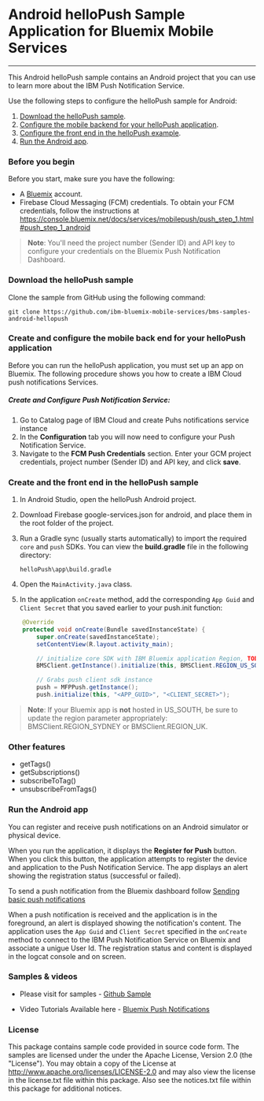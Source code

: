 # Android helloPush Sample Application for Bluemix Mobile Services
---
This Android helloPush sample contains an Android project that you can use to learn more about the IBM Push Notification Service.

Use the following steps to configure the helloPush sample for Android:

1. [Download the helloPush sample](#download-the-hellopush-sample).
2. [Configure the mobile backend for your helloPush application](#configure-the-mobile-back-end-for-your-hellopush-application).
3. [Configure the front end in the helloPush example](#configure-the-front-end-in-the-hellopush-sample).
4. [Run the Android app](#run-the-android-app).


### Before you begin

Before you start, make sure you have the following:
- A [Bluemix](http://bluemix.net) account.
- Firebase Cloud Messaging (FCM) credentials.  To obtain your FCM credentials, follow the instructions at  
https://console.bluemix.net/docs/services/mobilepush/push_step_1.html#push_step_1_android

>**Note**: You'll need the project number (Sender ID) and API key to configure your credentials on the Bluemix Push Notification Dashboard.

### Download the helloPush sample

Clone the sample from GitHub using the following command:

`git clone https://github.com/ibm-bluemix-mobile-services/bms-samples-android-hellopush`


### Create and configure the mobile back end for your helloPush application

Before you can run the helloPush application, you must set up an app on Bluemix.  The following procedure shows you how to create a IBM Cloud push notifications Services.

##### Create and Configure Push Notification Service:

1. Go to Catalog page of IBM Cloud and create Puhs notifications service instance
2. In the **Configuration** tab you will now need to configure your Push Notification Service.
3. Navigate to the **FCM Push Credentials** section. Enter your GCM project credentials, project number (Sender ID) and API key, and click **save**.


### Create and the front end in the helloPush sample

1. In Android Studio, open the helloPush Android project.
2. Download Firebase google-services.json for android, and place them in the root folder of the project.
3. Run a Gradle sync (usually starts automatically) to import the required `core` and `push` SDKs. You can view the **build.gradle** file in the following directory:

	`helloPush\app\build.gradle`

4. Open the `MainActivity.java` class.
5. In the application `onCreate` method, add the corresponding `App Guid` and `Client Secret` that you saved earlier to your push.init function:

```Java
	@Override
    protected void onCreate(Bundle savedInstanceState) {
        super.onCreate(savedInstanceState);
        setContentView(R.layout.activity_main);

        // initialize core SDK with IBM Bluemix application Region, TODO: Update region if not using Bluemix US SOUTH
        BMSClient.getInstance().initialize(this, BMSClient.REGION_US_SOUTH);

        // Grabs push client sdk instance
        push = MFPPush.getInstance();
        push.initialize(this, "<APP_GUID>", "<CLIENT_SECRET>");
```

> **Note**: If your Bluemix app is **not** hosted in US_SOUTH, be sure to update the region parameter appropriately: BMSClient.REGION_SYDNEY or BMSClient.REGION_UK.

### Other features

   * getTags()
   * getSubscriptions()
   * subscribeToTag()
   * unsubscribeFromTags()



### Run the Android app

You can register and receive push notifications on an Android simulator or physical device.

When you run the application, it displays the **Register for Push** button. When you click this button, the application attempts to register the device and application to the Push Notification Service. The app displays an alert showing the registration status (successful or failed).

To send a push notification from the Bluemix dashboard follow [Sending basic push notifications](https://www.bluemix.net/docs/services/mobilepush/t_send_push_notifications.html)

When a push notification is received and the application is in the foreground, an alert is displayed showing the notification's content. The application uses the `App Guid` and `Client Secret` specified in the `onCreate` method to connect to the IBM Push Notification Service on Bluemix and associate a unigue User Id. The registration status and content is displayed in the logcat console and on screen.


### Samples & videos

* Please visit for samples - [Github Sample](https://github.com/ibm-bluemix-mobile-services/bms-samples-android-hellopush)

* Video Tutorials Available here - [Bluemix Push Notifications](https://www.youtube.com/channel/UCRr2Wou-z91fD6QOYtZiHGA)


### License

This package contains sample code provided in source code form. The samples are licensed under the under the Apache License, Version 2.0 (the "License"). You may obtain a copy of the License at http://www.apache.org/licenses/LICENSE-2.0 and may also view the license in the license.txt file within this package. Also see the notices.txt file within this package for additional notices.
